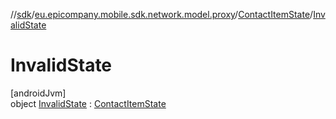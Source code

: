 //[sdk](../../../../index.md)/[eu.epicompany.mobile.sdk.network.model.proxy](../../index.md)/[ContactItemState](../index.md)/[InvalidState](index.md)

# InvalidState

[androidJvm]\
object [InvalidState](index.md) : [ContactItemState](../index.md)
